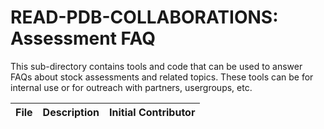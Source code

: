# READ-PDB-COLLABORATIONS: Assessment FAQ

This sub-directory contains tools and code that can be used to answer FAQs about stock assessments and related topics. These tools can be for internal use or for outreach with partners, usergroups, etc.

| File | Description | Initial Contributor |
| ---- | ----------- | ------------------- |

